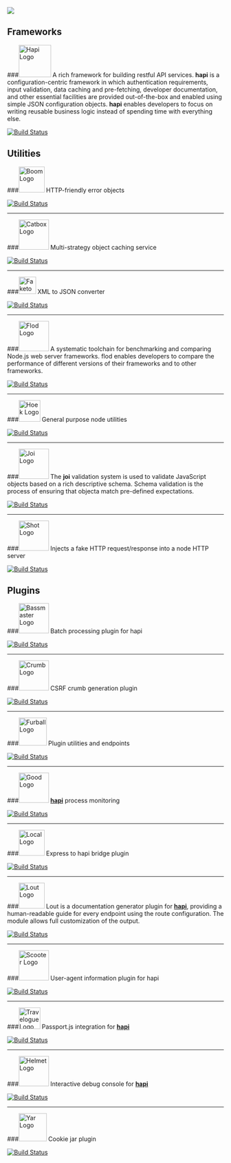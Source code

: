 <img src="https://raw.github.com/spumko/spumko/master/images/spumko.png" />

## Frameworks

###<a href="https://github.com/spumko/hapi"><img src="https://raw.github.com/spumko/hapi/master/images/hapi.png" height="75" alt="Hapi Logo" /></a>
A rich framework for building restful API services. **hapi** is a configuration-centric framework in which
authentication requirements, input validation, data caching and pre-fetching, developer documentation,
and other essential facilities are provided out-of-the-box and enabled using simple JSON configuration
objects. **hapi** enables developers to focus on writing reusable business logic instead of spending time
with everything else.

[![Build Status](https://secure.travis-ci.org/spumko/hapi.png)](http://travis-ci.org/spumko/hapi)


## Utilities

###<a href="https://github.com/spumko/boom"><img src="https://raw.github.com/spumko/boom/master/images/boom.png" height="60" alt="Boom Logo" /></a>
HTTP-friendly error objects

[![Build Status](https://secure.travis-ci.org/spumko/boom.png)](http://travis-ci.org/spumko/boom)

***

###<a href="https://github.com/spumko/catbox"><img src="https://raw.github.com/spumko/catbox/master/images/catbox.png" height="70" alt="Catbox Logo" /></a>
Multi-strategy object caching service

[![Build Status](https://secure.travis-ci.org/spumko/catbox.png)](http://travis-ci.org/spumko/catbox)

***

###<a href="https://github.com/spumko/faketoe"><img src="https://raw.github.com/spumko/faketoe/master/images/faketoe.png" height="40" alt="Faketoe Logo" /></a>
XML to JSON converter

[![Build Status](https://secure.travis-ci.org/spumko/faketoe.png)](http://travis-ci.org/spumko/faketoe)

***

###<a href="https://github.com/spumko/flod"><img src="https://raw.github.com/spumko/flod/master/images/flod.png" height="70" alt="Flod Logo" /></a>
A systematic toolchain for benchmarking and comparing Node.js web server frameworks. flod enables developers to compare the performance of different versions of their frameworks and to other frameworks.

[![Build Status](https://secure.travis-ci.org/spumko/flod.png)](http://travis-ci.org/spumko/flod)

***

###<a href="https://github.com/spumko/hoek"><img src="https://raw.github.com/spumko/hoek/master/images/hoek.png" height="50" alt="Hoek Logo" /></a>
General purpose node utilities

[![Build Status](https://secure.travis-ci.org/spumko/hoek.png)](http://travis-ci.org/spumko/hoek)

***

###<a href="https://github.com/spumko/joi"><img src="https://raw.github.com/spumko/joi/master/images/joi.png" height="70" alt="Joi Logo" /></a>
The **joi** validation system is used to validate JavaScript objects based on a rich descriptive schema.
Schema validation is the process of ensuring that objecta match pre-defined expectations.

[![Build Status](https://secure.travis-ci.org/spumko/joi.png)](http://travis-ci.org/spumko/joi)

***

###<a href="https://github.com/spumko/shot"><img src="https://raw.github.com/spumko/shot/master/images/shot.png" height="70" alt="Shot Logo" /></a>
Injects a fake HTTP request/response into a node HTTP server

[![Build Status](https://secure.travis-ci.org/spumko/shot.png)](http://travis-ci.org/spumko/shot)


## Plugins

###<a href="https://github.com/spumko/bassmaster"><img src="https://raw.github.com/spumko/bassmaster/master/images/bassmaster.png" height="70" alt="Bassmaster Logo" /></a>
Batch processing plugin for hapi

[![Build Status](https://secure.travis-ci.org/spumko/bassmaster.png)](http://travis-ci.org/spumko/bassmaster)

***

###<a href="https://github.com/spumko/crumb"><img src="https://raw.github.com/spumko/crumb/master/images/crumb.png" height="70" alt="Crumb Logo" /></a>
CSRF crumb generation plugin

[![Build Status](https://secure.travis-ci.org/spumko/crumb.png)](http://travis-ci.org/spumko/crumb)

***

###<a href="https://github.com/spumko/furball"><img src="https://raw.github.com/spumko/furball/master/images/furball.png" height="65" alt="Furball Logo" /></a>
Plugin utilities and endpoints

[![Build Status](https://secure.travis-ci.org/spumko/furball.png)](http://travis-ci.org/spumko/furball)

***

###<a href="https://github.com/spumko/good"><img src="https://raw.github.com/spumko/good/master/images/good.png" height="70" alt="Good Logo" /></a>
[**hapi**](/walamrtlabs/hapi) process monitoring

[![Build Status](https://secure.travis-ci.org/spumko/good.png)](http://travis-ci.org/spumko/good)

***

###<a href="https://github.com/spumko/local"><img src="https://raw.github.com/spumko/local/master/images/local.png" height="60" alt="Local Logo" /></a>
Express to hapi bridge plugin

[![Build Status](https://secure.travis-ci.org/spumko/local.png)](http://travis-ci.org/spumko/local)

***

###<a href="https://github.com/spumko/lout"><img src="https://raw.github.com/spumko/lout/master/images/lout.png" height="60" alt="Lout Logo" /></a>
Lout is a documentation generator plugin for [**hapi**](https://github.com/spumko/hapi), providing a human-readable guide for every endpoint using the route configuration. The module allows full customization of the output.

[![Build Status](https://secure.travis-ci.org/spumko/lout.png)](http://travis-ci.org/spumko/lout)

***

###<a href="https://github.com/spumko/scooter"><img src="https://raw.github.com/spumko/scooter/master/images/scooter.png" height="70" alt="Scooter Logo" /></a>
User-agent information plugin for hapi

[![Build Status](https://secure.travis-ci.org/spumko/scooter.png)](http://travis-ci.org/spumko/scooter)

***

###<a href="https://github.com/spumko/travelogue"><img src="https://raw.github.com/spumko/travelogue/master/images/travelogue.png" height="50" alt="Travelogue Logo" /></a>
Passport.js integration for [**hapi**](https://github.com/spumko/hapi)

[![Build Status](https://secure.travis-ci.org/spumko/travelogue.png)](http://travis-ci.org/spumko/travelogue)

***

###<a href="https://github.com/spumko/tv"><img src="https://raw.github.com/spumko/tv/master/images/tv.png" height="70" alt="Helmet Logo" /></a>
Interactive debug console for [**hapi**](https://github.com/spumko/hapi)

[![Build Status](https://secure.travis-ci.org/spumko/tv.png)](http://travis-ci.org/spumko/tv)

***

###<a href="https://github.com/spumko/yar"><img src="https://raw.github.com/spumko/yar/master/images/yar.png" height="65" alt="Yar Logo" /></a>
Cookie jar plugin

[![Build Status](https://secure.travis-ci.org/spumko/yar.png)](http://travis-ci.org/spumko/yar)
